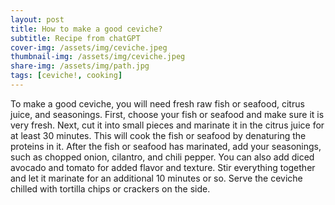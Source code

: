 ```yaml
---
layout: post
title: How to make a good ceviche?
subtitle: Recipe from chatGPT 
cover-img: /assets/img/ceviche.jpeg
thumbnail-img: /assets/img/ceviche.jpeg
share-img: /assets/img/path.jpg
tags: [ceviche!, cooking]
---
```


To make a good ceviche, you will need fresh raw fish or seafood, citrus juice, and seasonings. First, choose your fish or seafood and make sure it is very fresh. Next, cut it into small pieces and marinate it in the citrus juice for at least 30 minutes. This will cook the fish or seafood by denaturing the proteins in it. After the fish or seafood has marinated, add your seasonings, such as chopped onion, cilantro, and chili pepper. You can also add diced avocado and tomato for added flavor and texture. Stir everything together and let it marinate for an additional 10 minutes or so. Serve the ceviche chilled with tortilla chips or crackers on the side.